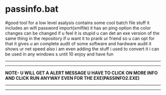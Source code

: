# passinfo.bat
#good tool for a low level asalysis
contains some cool batch file stuff
it includes an wifi password import(xmlfile)
it has an ping option 
the color changes can be changed if u feel it is stupid 
u can det an exe version of the same thing in the repository
if u want it to prank ur friend so u can opt for that
it gives u an complete audit of some software and hardware audit
it shows ur net speed also
i am even adding the stuff i used to convert it i can be used in any windows s until 10
enjoy and have fun
**********************************************************************************************************************
**********************************************************************************************************************
**NOTE- U WILL GET A ALERT MESSAGE U HAVE TO CLICK ON MORE INFO AND CLICK RUN ANYWAY EVEN FOR THE EXE(PASSINFO2.EXE)**
**********************************************************************************************************************
**********************************************************************************************************************
